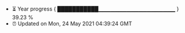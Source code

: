 - ⏳ Year progress { ███████████▁▁▁▁▁▁▁▁▁▁▁▁▁▁▁▁▁▁▁ } 39.23 %
- ⏰ Updated on Mon, 24 May 2021 04:39:24 GMT

